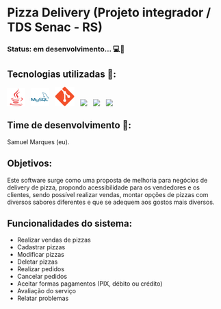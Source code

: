 # Pizza Delivery (Projeto integrador / TDS Senac - RS)

### Status: em desenvolvimento... :computer::wrench:

## Tecnologias utilizadas :space_invader:: <br>

<div display = flex>
  <img src="https://raw.githubusercontent.com/devicons/devicon/55609aa5bd817ff167afce0d965585c92040787a/icons/java/java-plain.svg" width = 42px style="margin-right: 10px;">
  <img src="https://raw.githubusercontent.com/devicons/devicon/55609aa5bd817ff167afce0d965585c92040787a/icons/mysql/mysql-plain-wordmark.svg" width=42px style="margin-right:10px;">
  <img src="https://raw.githubusercontent.com/devicons/devicon/55609aa5bd817ff167afce0d965585c92040787a/icons/git/git-plain.svg" width = 45px style = "margin-right: 10px;">
  <img src="https://cdn.jsdelivr.net/gh/devicons/devicon@latest/icons/jquery/jquery-original-wordmark.svg"  width = 45px style = "margin-right: 10px;">
  <img src="https://cdn.jsdelivr.net/gh/devicons/devicon@latest/icons/spring/spring-original.svg" width = 45px style = "margin-right: 10px;">
  <img src="https://cdn.jsdelivr.net/gh/devicons/devicon@latest/icons/bootstrap/bootstrap-original.svg" width = 45px style = "margin-right: 10px;">     
</div>

## Time de desenvolvimento :busts_in_silhouette::
Samuel Marques (eu).

## Objetivos:
Este software surge como uma proposta de melhoria para negócios de delivery de pizza, propondo acessibilidade para os vendedores e os clientes, sendo possível realizar vendas, montar opções de pizzas com diversos sabores diferentes e que se adequem aos gostos mais diversos.

## Funcionalidades do sistema:
- Realizar vendas de pizzas
- Cadastrar pizzas
- Modificar pizzas
- Deletar pizzas
- Realizar pedidos
- Cancelar pedidos
- Aceitar formas pagamentos (PIX, débito ou crédito)
- Avaliação do serviço
- Relatar problemas
